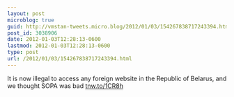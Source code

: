 ```yaml
---
layout: post
microblog: true
guid: http://vmstan-tweets.micro.blog/2012/01/03/154267838717243394.html
post_id: 3038906
date: 2012-01-03T12:28:13-0600
lastmod: 2012-01-03T12:28:13-0600
type: post
url: /2012/01/03/154267838717243394.html
---
```

It is now illegal to access any foreign website in the Republic of Belarus, and we thought SOPA was bad <a href="http://tnw.to/1CR8h">tnw.to/1CR8h</a>
